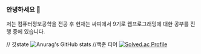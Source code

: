 ### 안녕하세요 👋

저는 컴퓨터정보공학을 전공 후 현재는 싸피에서 9기로 웹프로그래밍에 대한 공부를 진행 중에 있습니다.

<!--
**mycook3/mycook3** is a ✨ _special_ ✨ repository because its `README.md` (this file) appears on your GitHub profile.

Here are some ideas to get you started:

- 🔭 I’m currently working on ...
- 🌱 I’m currently learning ...
- 👯 I’m looking to collaborate on ...
- 🤔 I’m looking for help with ...
- 💬 Ask me about ...
- 📫 How to reach me: ...
- 😄 Pronouns: ...
- ⚡ Fun fact: ...
-->
// 깃state
![Anurag's GitHub stats](https://github-readme-stats.vercel.app/api?username=사용자ID&show_icons=true&theme=radical)
//백준 티어
[![Solved.ac Profile](http://mazassumnida.wtf/api/v2/generate_badge?boj=mycook3)](https://solved.ac/mycook3/)
